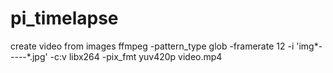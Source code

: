 # pi_timelapse

create video from images
ffmpeg -pattern_type glob -framerate 12 -i 'img*-*-*-*-*-*.jpg' -c:v libx264 -pix_fmt yuv420p video.mp4

